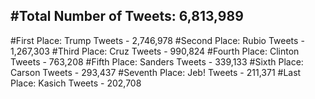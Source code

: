 #Total Number of Tweets: 6,813,989 
---
#First Place: Trump Tweets - 2,746,978
#Second Place: Rubio Tweets - 1,267,303
#Third Place: Cruz Tweets - 990,824
#Fourth Place: Clinton Tweets - 763,208
#Fifth Place: Sanders Tweets - 339,133
#Sixth Place: Carson Tweets - 293,437
#Seventh Place: Jeb! Tweets - 211,371
#Last Place: Kasich Tweets - 202,708
